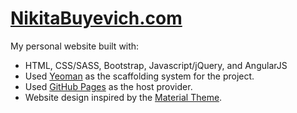 # [NikitaBuyevich.com](http://NikitaBuyevich.com)

My personal website built with: 

* HTML, CSS/SASS, Bootstrap, Javascript/jQuery, and AngularJS
* Used [Yeoman](http://yeoman.io/) as the scaffolding system for the project.
* Used [GitHub Pages](https://pages.github.com/) as the host provider.
* Website design inspired by the [Material Theme](https://github.com/equinusocio/material-theme).
